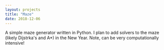 ```yaml
---
layout: projects
title: "Maze"
date: 2018-12-06
---
```


A simple maze generator written in Python. I plan to add solvers to the maze (likely Dijstrka's and A*) in the New Year. Note, can be very computationally intensive!
